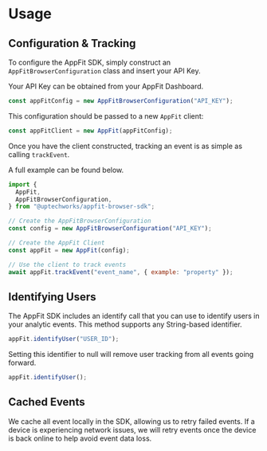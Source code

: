 # Usage

## Configuration & Tracking

To configure the AppFit SDK, simply construct an `AppFitBrowserConfiguration` class and insert your API Key.

Your API Key can be obtained from your AppFit Dashboard.

```javascript
const appFitConfig = new AppFitBrowserConfiguration("API_KEY");
```

This configuration should be passed to a new `AppFit` client:

```javascript
const appFitClient = new AppFit(appFitConfig);
```

Once you have the client constructed, tracking an event is as simple as calling `trackEvent`.

A full example can be found below.

```javascript
import {
  AppFit,
  AppFitBrowserConfiguration,
} from "@uptechworks/appfit-browser-sdk";

// Create the AppFitBrowserConfiguration
const config = new AppFitBrowserConfiguration("API_KEY");

// Create the AppFit Client
const appFit = new AppFit(config);

// Use the client to track events
await appFit.trackEvent("event_name", { example: "property" });
```

## Identifying Users

The AppFit SDK includes an identify call that you can use to identify users in your analytic events.
This method supports any String-based identifier.

```javascript
appFit.identifyUser("USER_ID");
```

Setting this identifier to null will remove user tracking from all events going forward.

```javascript
appFit.identifyUser();
```

## Cached Events

We cache all event locally in the SDK, allowing us to retry failed events. If a device is experiencing network issues, we will retry events once the device is back online to help avoid event data loss.
